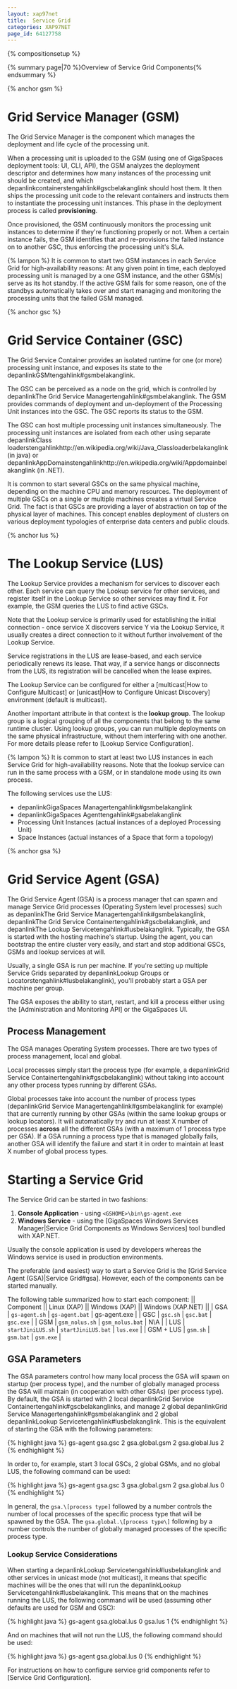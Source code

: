 ```yaml
---
layout: xap97net
title:  Service Grid
categories: XAP97NET
page_id: 64127758
---
```


{% compositionsetup %}

{% summary page|70 %}Overview of Service Grid Components{% endsummary %}

{% anchor gsm %}

# Grid Service Manager (GSM)

The Grid Service Manager is the component which manages the deployment and life cycle of the processing unit.

When a processing unit is uploaded to the GSM (using one of GigaSpaces deployment tools: UI, CLI, API), the GSM analyzes the deployment descriptor and determines how many instances of the processing unit should be created, and which depanlinkcontainerstengahlink#gscbelakanglink should host them. It then ships the processing unit code to the relevant containers and instructs them to instantiate the processing unit instances. This phase in the deployment process is called **provisioning**.

Once provisioned, the GSM continuously monitors the processing unit instances to determine if they're functioning properly or not. When a certain instance fails, the GSM identifies that and re-provisions the failed instance on to another GSC, thus enforcing the processing unit's SLA.

{% lampon %} It is common to start two GSM instances in each Service Grid for high-availability reasons: At any given point in time, each deployed processing unit is managed by a one GSM instance, and the other GSM(s) serve as its hot standby. If the active GSM fails for some reason, one of the standbys automatically takes over and start managing and monitoring the processing units that the failed GSM managed.

{% anchor gsc %}

# Grid Service Container (GSC)

The Grid Service Container provides an isolated runtime for one (or more) processing unit instance, and exposes its state to the depanlinkGSMtengahlink#gsmbelakanglink.

The GSC can be perceived as a node on the grid, which is controlled by depanlinkThe Grid Service Managertengahlink#gsmbelakanglink. The GSM provides commands of deployment and un-deployment of the Processing Unit instances into the GSC. The GSC reports its status to the GSM.

The GSC can host multiple processing unit instances simultaneously. The processing unit instances are isolated from each other using separate depanlinkClass loaderstengahlinkhttp://en.wikipedia.org/wiki/Java_Classloaderbelakanglink (in java) or depanlinkAppDomainstengahlinkhttp://en.wikipedia.org/wiki/Appdomainbelakanglink (in .NET).

It is common to start several GSCs on the same physical machine, depending on the machine CPU and memory resources. The deployment of multiple GSCs on a single or multiple machines creates a virtual Service Grid. The fact is that GSCs are providing a layer of abstraction on top of the physical layer of machines. This concept enables deployment of clusters on various deployment typologies of enterprise data centers and public clouds.

{% anchor lus %}

# The Lookup Service (LUS)

The Lookup Service provides a mechanism for services to discover each other. Each service can query the Lookup service for other services, and register itself in the Lookup Service so other services may find it. For example, the GSM queries the LUS to find active GSCs.

Note that the Lookup service is primarily used for establishing the initial connection - once service X discovers service Y via the Lookup Service, it usually creates a direct connection to it without further involvement of the Lookup Service.

Service registrations in the LUS are lease-based, and each service periodically renews its lease. That way, if a service hangs or disconnects from the LUS, its registration will be cancelled when the lease expires.

The Lookup Service can be configured for either a [multicast|How to Configure Multicast] or [unicast|How to Configure Unicast Discovery] environment (default is multicast).

Another important attribute in that context is the **lookup group**. The lookup group is a logical grouping of all the components that belong to the same runtime cluster. Using lookup groups, you can run multiple deployments on the same physical infrastructure, without them interfering with one another. For more details please refer to [Lookup Service Configuration].

{% lampon %} It is common to start at least two LUS instances in each Service Grid for high-availability reasons. Note that the lookup service can run in the same process with a GSM, or in standalone mode using its own process.

The following services use the LUS:
- depanlinkGigaSpaces Managertengahlink#gsmbelakanglink
- depanlinkGigaSpaces Agenttengahlink#gsabelakanglink
- Processing Unit Instances (actual instances of a deployed Processing Unit)
- Space Instances (actual instances of a Space that form a topology)

{% anchor gsa %}

# Grid Service Agent (GSA)

The Grid Service Agent (GSA) is a process manager that can spawn and manage Service Grid processes (Operating System level processes) such as depanlinkThe Grid Service Managertengahlink#gsmbelakanglink, depanlinkThe Grid Service Containertengahlink#gscbelakanglink, and depanlinkThe Lookup Servicetengahlink#lusbelakanglink. Typically, the GSA is started with the hosting machine's startup. Using the agent, you can bootstrap the entire cluster very easily, and start and stop additional GSCs, GSMs and lookup services at will.

Usually, a single GSA is run per machine. If you're setting up multiple Service Grids separated by depanlinkLookup Groups or Locatorstengahlink#lusbelakanglink), you'll probably start a GSA per machine per group.

The GSA exposes the ability to start, restart, and kill a process either using the [Administration and Monitoring API] or the GigaSpaces UI.

## Process Management

The GSA manages Operating System processes. There are two types of process management, local and global.

Local processes simply start the process type (for example, a depanlinkGrid Service Containertengahlink#gscbelakanglink) without taking into account any other process types running by different GSAs.

Global processes take into account the number of process types (depanlinkGrid Service Managertengahlink#gsmbelakanglink for example) that are currently running by other GSAs (within the same lookup groups or lookup locators). It will automatically try and run at least X number of processes **across** all the different GSAs (with a maximum of 1 process type per GSA). If a GSA running a process type that is managed globally fails, another GSA will identify the failure and start it in order to maintain at least X number of global process types.

# Starting a Service Grid

The Service Grid can be started in two fashions:
1. **Console Application** - using `<GSHOME>\bin\gs-agent.exe`
2. **Windows Service** - using the [GigaSpaces Windows Services Manager|Service Grid Components as Windows Services] tool bundled with XAP.NET.

Usually the console application is used by developers whereas the Windows service is used in production environments.

The preferable (and easiest) way to start a Service Grid is the [Grid Service Agent (GSA)|Service Grid#gsa]. However, each of the components can be started manually.

The following table summarized how to start each component:
|| Component || Linux (XAP) || Windows (XAP) || Windows (XAP.NET) ||
| GSA | `gs-agent.sh` | `gs-agent.bat` | gs-agent.exe |
| GSC | `gsc.sh` | `gsc.bat` | `gsc.exe` |
| GSM | `gsm_nolus.sh` | `gsm_nolus.bat` | N\A |
| LUS | `startJiniLUS.sh` | `startJiniLUS.bat` | `lus.exe` |
| GSM + LUS | `gsm.sh` | `gsm.bat` | `gsm.exe` |

## GSA Parameters

The GSA parameters control how many local process the GSA will spawn on startup (per process type), and the number of globally managed process the GSA will maintain (in cooperation with other GSAs) (per process type). By default, the GSA is started with 2 local depanlinkGrid Service Containertengahlink#gscbelakanglinks, and manage 2 global depanlinkGrid Service Managertengahlink#gsmbelakanglink and 2 global depanlinkLookup Servicetengahlink#lusbelakanglink. This is the equivalent of starting the GSA with the following parameters:


{% highlight java %}
gs-agent gsa.gsc 2 gsa.global.gsm 2 gsa.global.lus 2
{% endhighlight %}


In order to, for example, start 3 local GSCs, 2 global GSMs, and no global LUS, the following command can be used:


{% highlight java %}
gs-agent gsa.gsc 3 gsa.global.gsm 2 gsa.global.lus 0
{% endhighlight %}


In general, the `gsa.\[process type]` followed by a number controls the number of local processes of the specific process type that will be spawned by the GSA. The `gsa.global.\[process type\]` following by a number controls the number of globally managed processes of the specific process type.

### Lookup Service Considerations

When starting a depanlinkLookup Servicetengahlink#lusbelakanglink and other services in unicast mode (not multicast), it means that specific machines will be the ones that will run the depanlinkLookup Servicetengahlink#lusbelakanglink. This means that on the machines running the LUS, the following command will be used (assuming other defaults are used for GSM and GSC):


{% highlight java %}
gs-agent gsa.global.lus 0 gsa.lus 1
{% endhighlight %}


And on machines that will not run the LUS, the following command should be used:


{% highlight java %}
gs-agent gsa.global.lus 0
{% endhighlight %}


For instructions on how to configure service grid components refer to [Service Grid Configuration].
